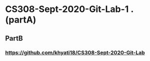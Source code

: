 # CS308-Sept-2020-Git-Lab-1 .(partA)

## PartB
### https://github.com/khyati18/CS308-Sept-2020-Git-Lab

